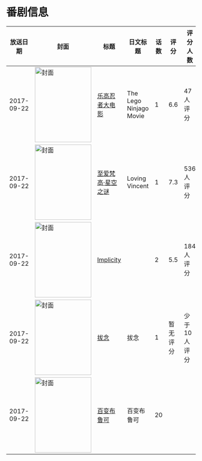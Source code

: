 # 番剧信息

|放送日期|封面|标题|日文标题|话数|评分|评分人数|
|---|---|---|---|---|---|---|
|2017-09-22|<img src="//lain.bgm.tv/pic/cover/c/df/17/208520_P1Iwd.jpg" alt="封面" style="width:150px;height:200px;object-fit:cover;">|[乐高忍者大电影](https://bangumi.tv/subject/208520)|The Lego Ninjago Movie|1|6.6|47人评分|
|2017-09-22|<img src="//lain.bgm.tv/pic/cover/c/76/0f/216435_48r72.jpg" alt="封面" style="width:150px;height:200px;object-fit:cover;">|[至爱梵高·星空之谜](https://bangumi.tv/subject/216435)|Loving Vincent|1|7.3|536人评分|
|2017-09-22|<img src="/img/no_icon_subject.png" alt="封面" style="width:150px;height:200px;object-fit:cover;">|[Implicity](https://bangumi.tv/subject/222552)||2|5.5|184人评分|
|2017-09-22|<img src="//lain.bgm.tv/pic/cover/c/d3/98/226626_BbITH.jpg" alt="封面" style="width:150px;height:200px;object-fit:cover;">|[拔念](https://bangumi.tv/subject/226626)|拔念|1|暂无评分|少于10人评分|
|2017-09-22|<img src="//lain.bgm.tv/pic/cover/c/e1/14/247974_tg7U4.jpg" alt="封面" style="width:150px;height:200px;object-fit:cover;">|[百变布鲁可](https://bangumi.tv/subject/247974)|百变布鲁可|20|||
